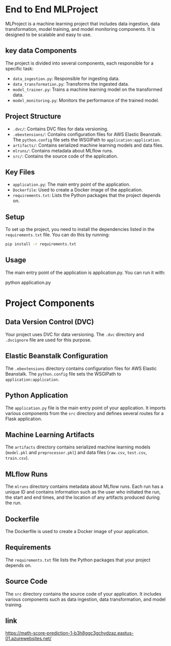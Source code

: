 # End to End MLProject

MLProject is a machine learning project that includes data ingestion, data transformation, model training, and model monitoring components. It is designed to be scalable and easy to use.

## key data Components

The project is divided into several components, each responsible for a specific task:

- `data_ingestion.py`: Responsible for ingesting data.
- `data_transformation.py`: Transforms the ingested data.
- `model_trainer.py`: Trains a machine learning model on the transformed data.
- `model_monitoring.py`: Monitors the performance of the trained model.

## Project Structure

- `.dvc/`: Contains DVC files for data versioning.
- `.ebextensions/`: Contains configuration files for AWS Elastic Beanstalk. The `python.config` file sets the WSGIPath to `application:application`.
- `artifacts/`: Contains serialized machine learning models and data files.
- `mlruns/`: Contains metadata about MLflow runs.
- `src/`: Contains the source code of the application.

## Key Files

- `application.py`: The main entry point of the application.
- `Dockerfile`: Used to create a Docker image of the application.
- `requirements.txt`: Lists the Python packages that the project depends on.

## Setup

To set up the project, you need to install the dependencies listed in the `requirements.txt` file. You can do this by running:

```bash
pip install -r requirements.txt


```

## Usage

The main entry point of the application is application.py. You can run it with:

python application.py

# Project Components

## Data Version Control (DVC)

Your project uses DVC for data versioning. The `.dvc` directory and `.dvcignore` file are used for this purpose.

## Elastic Beanstalk Configuration

The `.ebextensions` directory contains configuration files for AWS Elastic Beanstalk. The `python.config` file sets the WSGIPath to `application:application`.

## Python Application

The `application.py` file is the main entry point of your application. It imports various components from the `src` directory and defines several routes for a Flask application.

## Machine Learning Artifacts

The `artifacts` directory contains serialized machine learning models (`model.pkl` and `preprocessor.pkl`) and data files (`raw.csv`, `test.csv`, `train.csv`).

## MLflow Runs

The `mlruns` directory contains metadata about MLflow runs. Each run has a unique ID and contains information such as the user who initiated the run, the start and end times, and the location of any artifacts produced during the run.

## Dockerfile

The Dockerfile is used to create a Docker image of your application.

## Requirements

The `requirements.txt` file lists the Python packages that your project depends on.

## Source Code

The `src` directory contains the source code of your application. It includes various components such as data ingestion, data transformation, and model training.

## link 
https://math-score-prediction-1-b3h8ggc3gchydzaz.eastus-01.azurewebsites.net/
